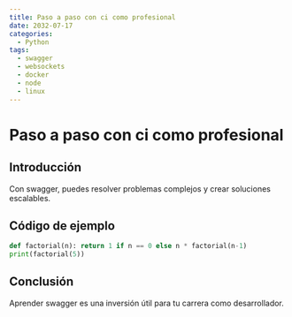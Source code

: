 ```yaml
---
title: Paso a paso con ci como profesional
date: 2032-07-17
categories:
  - Python
tags:
  - swagger
  - websockets
  - docker
  - node
  - linux
---
```


# Paso a paso con ci como profesional

## Introducción

Con swagger, puedes resolver problemas complejos y crear soluciones escalables.

## Código de ejemplo

```python
def factorial(n): return 1 if n == 0 else n * factorial(n-1)
print(factorial(5))
```

## Conclusión

Aprender swagger es una inversión útil para tu carrera como desarrollador.